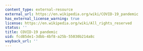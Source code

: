 ```yaml
---
content_type: external-resource
external_url: https://en.wikipedia.org/wiki/COVID-19_pandemic
has_external_license_warning: true
license: https://en.wikipedia.org/wiki/All_rights_reserved
status: ''
title: COVID-19 pandemic
uid: fcd85de1-3dbb-4bf8-a25b-55030b214a8c
wayback_url: ''
---
```

